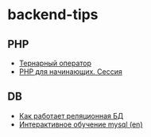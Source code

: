 # backend-tips

## PHP
- [Тернарный оператор](http://php720.com/lesson/19)
- [PHP для начинающих. Сессия](https://habr.com/ru/post/437972/)

## DB
- [Как работает реляционная БД](https://habr.com/en/company/mailru/blog/266811/)
- [Интерактивное обучение mysql (en)](https://sqlbolt.com/lesson/)
